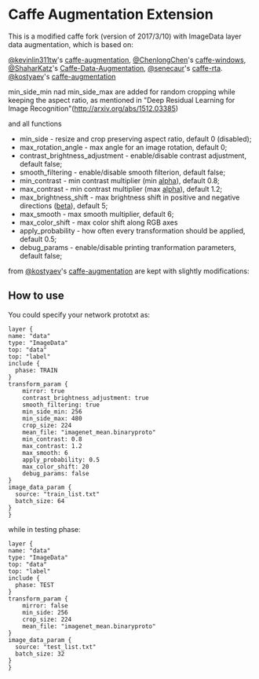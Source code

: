 # Caffe Augmentation Extension
This is a modified caffe fork (version of 2017/3/10) with ImageData layer data augmentation, which is based on:

[@kevinlin311tw](https://github.com/kevinlin311tw)'s [caffe-augmentation](https://github.com/kevinlin311tw/caffe-augmentation),
[@ChenlongChen](https://github.com/ChenglongChen)'s [caffe-windows](https://github.com/ChenglongChen/caffe-windows), 
[@ShaharKatz](https://github.com/ShaharKatz)'s [Caffe-Data-Augmentation](https://github.com/ShaharKatz/Caffe-Data-Augmentation), 
[@senecaur](https://github.com/senecaur)'s [caffe-rta](https://github.com/senecaur/caffe-rta).
[@kostyaev](https://github.com/kostyaev)'s [caffe-augmentation](https://github.com/kostyaev/caffe-augmentation)


min_side_min nad min_side_max are added for random cropping while keeping the aspect ratio, as mentioned in "Deep Residual Learning for Image Recognition"(http://arxiv.org/abs/1512.03385)

and all functions
* min_side - resize and crop preserving aspect ratio, default 0 (disabled);
* max_rotation_angle - max angle for an image rotation, default 0;
* contrast_brightness_adjustment - enable/disable contrast adjustment, default false;
* smooth_filtering - enable/disable smooth filterion, default false;
* min_contrast - min contrast multiplier (min [alpha](http://docs.opencv.org/2.4/doc/tutorials/core/basic_linear_transform/basic_linear_transform.html)), default 0.8;
* max_contrast - min contrast multiplier (max [alpha](http://docs.opencv.org/2.4/doc/tutorials/core/basic_linear_transform/basic_linear_transform.html)), default 1.2;
* max_brightness_shift - max brightness shift in positive and negative directions ([beta](http://docs.opencv.org/2.4/doc/tutorials/core/basic_linear_transform/basic_linear_transform.html)), default 5;
* max_smooth - max smooth multiplier, default 6;
* max_color_shift - max color shift along RGB axes
* apply_probability - how often every transformation should be applied, default 0.5;
* debug_params - enable/disable printing tranformation parameters, default false;

from [@kostyaev](https://github.com/kostyaev)'s [caffe-augmentation](https://github.com/kostyaev/caffe-augmentation) are kept with slightly modifications:

## How to use
You could specify your network prototxt as:

    layer {
    name: "data"
    type: "ImageData"
    top: "data"
    top: "label"
    include {
      phase: TRAIN
    }
    transform_param {
        mirror: true
        contrast_brightness_adjustment: true
        smooth_filtering: true
        min_side_min: 256
        min_side_max: 480
        crop_size: 224
        mean_file: "imagenet_mean.binaryproto"
        min_contrast: 0.8
        max_contrast: 1.2
        max_smooth: 6
        apply_probability: 0.5
        max_color_shift: 20
        debug_params: false
    }
    image_data_param {
      source: "train_list.txt"
      batch_size: 64
    }
    }

while in testing phase:

    layer {
    name: "data"
    type: "ImageData"
    top: "data"
    top: "label"
    include {
      phase: TEST
    }
    transform_param {
        mirror: false
        min_side: 256
        crop_size: 224
        mean_file: "imagenet_mean.binaryproto"
    }
    image_data_param {
      source: "test_list.txt"
      batch_size: 32
    }
    }